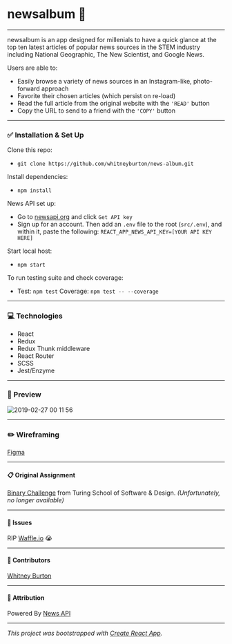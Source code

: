 # newsalbum :newspaper:

---

newsalbum is an app designed for millenials to have a quick glance at the top ten latest articles of popular news sources in the STEM industry including National Geographic, The New Scientist, and Google News.

Users are able to:

- Easily browse a variety of news sources in an Instagram-like, photo-forward approach
- Favorite their chosen articles (which persist on re-load)
- Read the full article from the original website with the `'READ'` button
- Copy the URL to send to a friend with the `'COPY'` button

---

### :white_check_mark: Installation & Set Up

Clone this repo:

- `git clone https://github.com/whitneyburton/news-album.git`

Install dependencies:

- `npm install`

News API set up:

- Go to [newsapi.org](https://newsapi.org/) and click `Get API key`
- Sign up for an account. Then add an `.env` file to the root (`src/.env`), and within it, paste the following:
  `REACT_APP_NEWS_API_KEY=[YOUR API KEY HERE]`

Start local host:

- `npm start`

To run testing suite and check coverage:

- Test: `npm test` Coverage: `npm test -- --coverage`

---

### :computer: Technologies

- React
- Redux
- Redux Thunk middleware
- React Router
- SCSS
- Jest/Enzyme

---

### :eyes: Preview

![2019-02-27 00 11 56](https://user-images.githubusercontent.com/33883645/53472268-6a68d680-3a24-11e9-9192-97aa76f6b93c.gif)

---

### :pencil2: Wireframing

[Figma](https://www.figma.com/file/SdMhd9WENKmqU0srR8GfsyBp/newsalbum?node-id=0%3A1)

---

#### :clipboard: Original Assignment

[Binary Challenge](http://frontend.turing.io/projects/binary-challenge.html) from Turing School of Software & Design.
_(Unfortunately, no longer available)_

---

#### :no_entry_sign: Issues

RIP [Waffle.io](https://waffle.io/whitneyburton/news-album) :sob:

---

#### :information_desk_person: Contributors

[Whitney Burton](https://github.com/whitneyburton)

---

#### :raised_hands: Attribution

Powered By [News API](https://newsapi.org/)

---

_This project was bootstrapped with [Create React App](https://github.com/facebook/create-react-app)._
